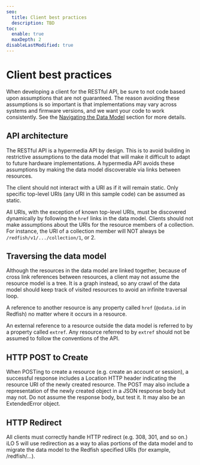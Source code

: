 ```yaml
---
seo:
  title: Client best practices
  description: TBD
toc:
  enable: true
  maxDepth: 2
disableLastModified: true
---
```


# Client best practices

When developing a client for the RESTful API, be sure to not code based upon assumptions that are not guaranteed. The reason avoiding these assumptions is so important is that implementations may vary across systems and firmware versions, and we want your code to work consistently. See the [Navigating the Data Model](./navigating.md) section for more details.

## API architecture

The RESTful API is a hypermedia API by design. This is to avoid building in restrictive assumptions to the data model that will make it difficult to adapt to future hardware implementations. A hypermedia API avoids these assumptions by making the data model discoverable via links between resources.

The client should not interact with a URI as if it will remain static. Only specific top-level URIs (any URI in this sample code) can be assumed as static.

All URIs, with the exception of known top-level URIs, must be discovered dynamically by following the `href` links in the data model. Clients should not make assumptions about the URIs for the resource members of a collection. For instance, the URI of a collection member will NOT always be `/redfish/v1/.../collection/1`, or 2.

## Traversing the data model

Although the resources in the data model are linked together, because of cross link references between resources, a client may not assume the resource model is a tree. It is a graph instead, so any crawl of the data model should keep track of visited resources to avoid an infinite traversal loop.

A reference to another resource is any property called `href` (`@odata.id` in Redfish) no matter where it occurs in a resource.

An external reference to a resource outside the data model is referred to by a property called `extref`. Any resource referred to by `extref` should not be assumed to follow the conventions of the API.

## HTTP POST to Create

When POSTing to create a resource (e.g. create an account or session), a successful response includes a Location HTTP header indicating the resource URI of the newly created resource. The POST may also include a representation of the newly created object in a JSON response body but may not. Do not assume the response body, but test it. It may also be an ExtendedError object.

## HTTP Redirect

All clients must correctly handle HTTP redirect (e.g. 308, 301, and so on.) iLO 5 will use redirection as a way to alias portions of the data model and to migrate the data model to the Redfish specified URIs (for example, /redfish/…).
